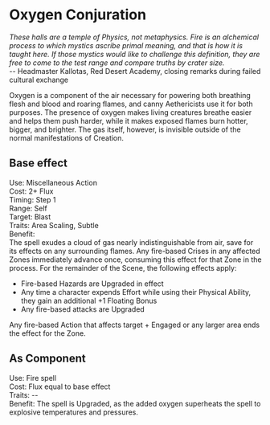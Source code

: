 # Oxygen Conjuration

*These halls are a temple of Physics, not metaphysics. Fire is an alchemical process to which mystics ascribe primal meaning, and that is how it is taught here. If those mystics would like to challenge this definition, they are free to come to the test range and compare truths by crater size.*  
-- Headmaster Kallotas, Red Desert Academy, closing remarks during failed cultural exchange

Oxygen is a component of the air necessary for powering both breathing flesh and blood and roaring flames, and canny Aethericists use it for both purposes. The presence of oxygen makes living creatures breathe easier and helps them push harder, while it makes exposed flames burn hotter, bigger, and brighter. The gas itself, however, is invisible outside of the normal manifestations of Creation.

## Base effect
Use: Miscellaneous Action  
Cost: 2+ Flux  
Timing: Step 1  
Range: Self  
Target: Blast  
Traits: Area Scaling, Subtle  
Benefit:  
The spell exudes a cloud of gas nearly indistinguishable from air, save for its effects on any surrounding flames. Any fire-based Crises in any affected Zones immediately advance once, consuming this effect for that Zone in the process. For the remainder of the Scene, the following effects apply:
* Fire-based Hazards are Upgraded in effect
* Any time a character expends Effort while using their Physical Ability, they gain an additional +1 Floating Bonus
* Any fire-based attacks are Upgraded

Any fire-based Action that affects target + Engaged or any larger area ends the effect for the Zone.

## As Component
Use: Fire spell  
Cost: Flux equal to base effect  
Traits: --  
Benefit: The spell is Upgraded, as the added oxygen superheats the spell to explosive temperatures and pressures.